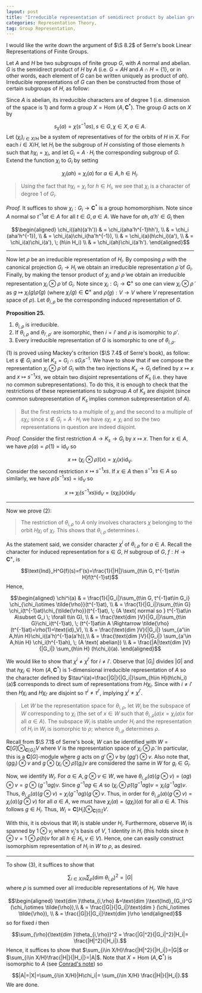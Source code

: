 ```yaml
---
layout: post
title: "Irreducible representation of semidirect product by abelian group"
categories: Representation Theory,
tag: Group Representation,
---
```


I would like the write down the argument of $\S 8.2$
of Serre's book Linear Representations of Finite Groups. 

Let $A$ and $H$ be two subgroups of finite group $G$, with 
$A$ normal and abelian. $G$ is the semidirect product 
of $H$ by $A$ (i.e. $G=AH$ and $A\cap H=\{1\}$,
or in other words, each element of $G$ can be 
written uniquely as product of $ah$). Irreducible representations of $G$ can then 
be constructed from those of certain subgroups of $H$,
as follow:

Since $A$ is abelian, its irreducible characters are 
of degree $1$ (i.e. dimension of the space is $1$) and 
form a group $X=\text{Hom }(A,\mathbf{C}^*)$. The group 
$G$ acts on $X$ by 

$$s_{\chi}(a)=\chi(s^{-1}as), s\in G,\chi\in X, a\in A.$$
Let $(\chi_i)_{i\in X/H}$ be a system of representatives
of for the orbits of $H$ in $X$. For each $i\in X/H$, let
$H_i$ be the subgroup of $H$ consisting of those elements
$h$ such that $h\chi_i=\chi_i$, and let $G_i=A\cdot H_i$
the corresponding subgroup of $G$. Extend the function
$\chi_i$ to $G_i$ by setting 

$$\chi_i(ah)=\chi_i(a) \; \text{for }a\in A,h\in H_i.$$

> Using the fact that $h\chi_i=\chi_i$ for $h\in H_i$,
we see that $\chi_i$ is a character of degree $1$ of $G_i$.

*Proof.* It suffices to show $\chi_i:G_i\to \mathbf{C}^*$
is a group homomorphism. Note since $A$ normal so 
$t^{-1}at\in A$ for all $t\in G,a\in A$. We have for 
$ah,a'h'\in G_i$ then 

$$\begin{aligned}
\chi_i((ah)(a'h')) & = \chi_i(aha'h^{-1}hh'), \\
& = \chi_i (aha'h^{-1}), \\
& = \chi_i(a)\chi_i(ha'h^{-1}), \\
& = \chi_i(a)(h\chi_i)(a'), \\
& = \chi_i(a)\chi_i(a'), \; (h\in H_i) \\
& = \chi_i(ah)\chi_i(a'h').
\end{aligned}$$

---
Now let $\rho$ be an irreducible representation of 
$H_i$. By composing $\rho$ with the canonical
projection $G_i\to H_i$ we obtain an irreducible
representation $\tilde{\rho}$ of $G_i$. Finally, 
by making the tensor product of $\chi_i$ and 
$\tilde{\rho}$ we obtain an irreducible representation 
$\chi_i\otimes \tilde{\rho}$ of $G_i$. Note 
since $\chi_i:G_i\to \mathbf{C}^{\times}$ so one can view 
$\chi_i\otimes \tilde{\rho}$ as 
$g \mapsto\chi_i(g)\tilde{\rho}(g)$ (where 
$\chi_i(g)\in\mathbf{C}^{\times}$ and 
$\tilde{\rho}(g):V\to V$
where $V$ representation space of $\rho$). 
Let $\theta_{i,\rho}$
be the corresponding induced representation of $G$. 

**Proposition 25.**  
1. $\theta_{i,\rho}$ is irreducible.
2. If $\theta_{i,\rho}$ and $\theta_{i',\rho'}$ are 
isomorphic, then $i=i'$ and $\rho$ is isomorphic to 
$\rho'$. 
3. Every irreducible representation of $G$
is isomorphic to one of $\theta_{i,\rho}$.

(1) is proved using Mackey's criterion ($\S 7.4$ of 
Serre's book), as follow: Let $s\not\in G_i$ and let 
$K_s=G_i\cap sG_is^{-1}$. We have to show that if 
we compose the representation $\chi_i\otimes \tilde{\rho}$
of $G_i$ with the two injections $K_s\to G_i$ defined
by $x\mapsto x$ and $x\mapsto s^{-1}xs$, we obtain 
two disjoint representations of $K_s$ (i.e. 
they have no common subrepresentations). To do this, 
it is enough to check that the restrictions of these 
representations to subgroup $A$ of $K_s$ are disjoint
(since common subrepresentation of $K_s$ implies 
common subrepresentation of $A$). 

> But the first restricts to a multiple of $\chi_i$
and the second to a multiple of $s\chi_i$; since 
$s\not\in G_i=A\cdot H_i$ we have $s\chi_i\ne \chi_i$
and so the two representations in question are 
indeed disjoint. 

*Proof.* Consider the first restriction $A\to K_s\to G_i$
by $x\mapsto x$. Then for $x\in A$, we have 
$\tilde{\rho}(a)=\rho(1)=\text{id}_V$ so 

$$x\mapsto (\chi_i\otimes \tilde{\rho})(x)
=\chi_i(x)\text{id}_V.$$
Consider the second restriction $x\mapsto s^{-1}xs$.
If $x\in A$ then $s^{-1}xs\in A$ so similarly, we have 
$\tilde{\rho}(s^{-1}xs)=\text{id}_V$ so 

$$x \mapsto \chi_i(s^{-1}xs)\text{id}_V=(s\chi_i)(x)\text{id}_V$$

---

Now we prove (2): 

> The restriction of $\theta_{i,\rho}$ to $A$ only 
involves characters $\chi$ belonging to the orbit $H\chi_i$
of $\chi_i$. This shows that $\theta_{i,\rho}$ determines $i$. 

As the statement said, we consider character $\chi^i$ of $\theta_{i,\rho}$
for $a\in A$. Recall the character for induced representation for $s\in G$,
$H$ subgroup of $G$, $f:H\to \mathbf{C}^{\times}$, is 

$$\text{Ind}_H^G(f)(s)=f'(s)=\frac{1}{|H|}\sum_{t\in G, t^{-1}st\in H}f(t^{-1}st)$$
Hence, 

$$\begin{aligned}
\chi^i(a) & = \frac{1}{|G_i|}\sum_{t\in G, t^{-1}at\in G_i}
\chi_{\chi_i\otimes \tilde{\rho}}(t^{-1}at), \\
& = \frac{1}{|G_i|}\sum_{t\in G} \chi_i(t^{-1}at)\chi_{\tilde{\rho}}(t^{-1}at), 
\; (A \text{ normal so }  t^{-1}at\in A\subset G_i \; \forall t\in G), \\
& = \frac{\text{dim }V}{|G_i|}\sum_{t\in G}\chi_i(t^{-1}at), \; 
(t^{-1}at\in A \Rightarrow \tilde{\rho}(t^{-1}at)=\rho(1)=\text{id}_V), \\
& = \frac{\text{dim }V}{|G_i|} \sum_{a'\in A,h\in H}\chi_i((a'h)^{-1}a(a'h)),\\
& = \frac{\text{dim }V}{|G_i|} \sum_{a'\in A,h\in H} \chi_i(h^{-1}ah), \; 
(A \text{ abelian}) \\
& = \frac{|A|\text{dim }V}{|G_i|} \sum_{h\in H} (h\chi_i)(a).
\end{aligned}$$

We would like to show that $\chi^i\ne \chi^{i'}$ for 
$i\ne i'$. Observe that $|G_i|$ divides $|G|$
and that $h\chi_i\in \text{Hom }(A,\mathbf{C}^*)$
is $1$-dimensional irreducible representation of $A$
so the character defined by 
$\tau^i(a)=\frac{|G|}{|G_i|}\sum_{h\in H}(h\chi_i)(a)$
corresponds to direct sum of representations from $H\chi_i$.
Since with $i\ne i'$ then $H\chi_i$ and $H\chi_{i'}$
are disjoint so $\tau^i\ne \tau^{i'}$, implying 
$\chi^i\ne \chi^{i'}$. 

> Let $W$ be the representation space for $\theta_{i,\rho}$, let 
$W_i$ be the subspace of $W$ corresponding to $\chi_i$ (the set 
of $x\in W$ such that $\theta_{i,\rho}(a)x=\chi_i(a)x$ for all 
$a\in A$). The subspace $W_i$ is stable under $H_i$ and the representation
of $H_i$ in $W_i$ is isomorphic to $\rho$; whence $\theta_{i,\rho}$
determines $\rho$.

Recall from $\S 7.1$ of Serre's book, $W$ can be identified with 
$W=\mathbf{C}[G]\otimes_{\mathbf{C}[G_i]}V$ where 
$V$ is the representation space of $\chi_i\otimes \tilde{\rho}$.
In particular, this is a $\mathbf{C}[G]$-module where $g$ acts 
on $g'\otimes v$ by $(gg')\otimes v$. Also note that, 
$(gg_i)\otimes v$ and $g\otimes (\chi_i\otimes \tilde{\rho})(g_i)v$
are considered the same in $W$ for $g_i\in G_i$. 

Now, we identify $W_i$. For $a\in A, g\otimes v\in W$, we have 
$\theta_{i,\rho}(a)(g\otimes v)= (ag)\otimes v=g\otimes(g^{-1}ag)v$. Since $g^{-1}ag\in A$ so 
$(\chi_i\otimes \tilde{\rho})(g^{-1}ag)v=\chi_i(g^{-1}ag)v$.
Thus, 
$\theta_{i,\rho}(a)(g\otimes v)=\chi_i(g^{-1}ag)(g\otimes v$. Thus, in order for 
$\theta_{i,\rho}(a)(g\otimes v)=\chi_i(a)(g\otimes v)$ for all 
$a\in A$, we must have $\chi_i(a)=(g\chi_i)(a)$ for all $a\in A$.
This follows $g\in H_i$. Thus, 
$W_i=\mathbf{C}[H_i]\otimes_{\mathbf{C}[G_i]} V$. 

With this, it is obvious that $W_i$ is stable under $H_i$. 
Furthermore, observe $W_i$ is spanned by $1\otimes v_j$
where $v_j$'s basis of $V$, $1$ identity in $H_i$ (this holds
since $h\otimes v=1\otimes \rho(h)v$ for all $h\in H_i,v\in V$). 
Hence, one can easily construct isomorphism representation of $H_i$ in $W$ to $\rho$, as desired. 

---

To show (3), it suffices to show that 

$$\sum_{i\in X/H}\sum_{\rho}(\text{dim }
\theta_{i,\rho})^2=|G|$$
where $\rho$ is summed over all irreducible 
representations of $H_i$. We have 

$$\begin{aligned} 
\text{dim }\theta_{i,\rho}
&=\text{dim }\text{Ind}_{G_i}^G
(\chi_i\otimes \tilde{\rho}),\\
& = \frac{|G|}{|G_i|}\text{dim } 
(\chi_i\otimes \tilde{\rho}), \\
& = \frac{|G|}{|G_i|}\text{dim }\rho
\end{aligned}$$
so for fixed $i$ then 

$$\sum_{\rho}(\text{dim }\theta_{i,\rho})^2
= \frac{|G|^2}{|G_i|^2}|H_i|= \frac{|H|^2}{|H_i|}.$$
Hence, it suffices to show that 
$\sum_{i\in X/H}\frac{|H|^2}{|H_i|}=|G|$
or $\sum_{i\in X/H}\frac{|H|}{|H_i|}=|A|$.
Note that $X=\text{Hom }(A,\mathbf{C}^*)$
is isomorphic to $A$ (see 
[Conrad's note](https://kconrad.math.uconn.edu/blurbs/grouptheory/charthyshort.pdf)) so 

$$|A|=|X|=\sum_{i\in X/H}|H\chi_i|=
\sum_{i\in X/H} \frac{|H|}{|H_i|}.$$
We are done.